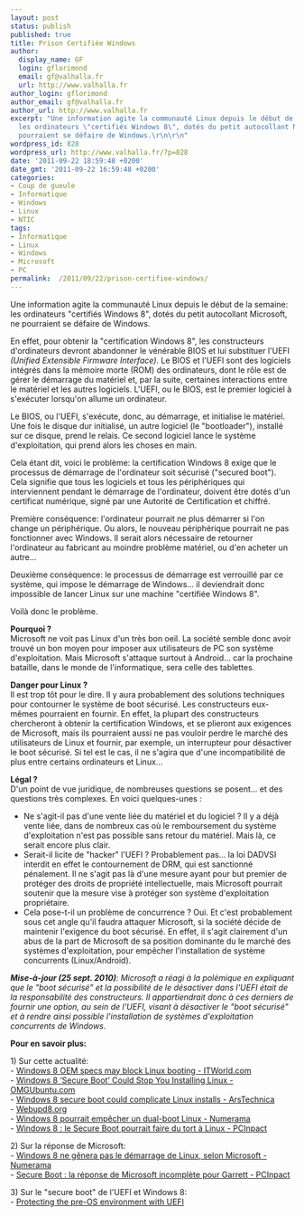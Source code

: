 ```yaml
---
layout: post
status: publish
published: true
title: Prison Certifiée Windows
author:
  display_name: GF
  login: gflorimond
  email: gf@valhalla.fr
  url: http://www.valhalla.fr
author_login: gflorimond
author_email: gf@valhalla.fr
author_url: http://www.valhalla.fr
excerpt: "Une information agite la communauté Linux depuis le début de la semaine:
  les ordinateurs \"certifiés Windows 8\", dotés du petit autocollant Microsoft, ne
  pourraient se défaire de Windows.\r\n\r\n"
wordpress_id: 828
wordpress_url: http://www.valhalla.fr/?p=828
date: '2011-09-22 18:59:48 +0200'
date_gmt: '2011-09-22 16:59:48 +0200'
categories:
- Coup de gueule
- Informatique
- Windows
- Linux
- NTIC
tags:
- Informatique
- Linux
- Windows
- Microsoft
- PC
permalink:  /2011/09/22/prison-certifiee-windows/
---
```

<p>Une information agite la communauté Linux depuis le début de la semaine: les ordinateurs "certifiés Windows 8", dotés du petit autocollant Microsoft, ne pourraient se défaire de Windows.</p>
<p><a id="more"></a><a id="more-828"></a></p>
<p>En effet, pour obtenir la "certification Windows 8", les constructeurs d'ordinateurs devront abandonner le vénérable BIOS et lui substituer l'UEFI <i>(Unified Extensible Firmware Interface)</i>. Le BIOS et l'UEFI sont des logiciels intégrés dans la mémoire morte (ROM) des ordinateurs, dont le rôle est de gérer le démarrage du matériel et, par la suite, certaines interactions entre le matériel et les autres logiciels. L'UEFI, ou le BIOS, est le premier logiciel à s'exécuter lorsqu'on allume un ordinateur.</p>
<p>Le BIOS, ou l'UEFI, s'exécute, donc, au démarrage, et initialise le matériel. Une fois le disque dur initialisé, un autre logiciel (le "bootloader"), installé sur ce disque, prend le relais. Ce second logiciel lance le système d'exploitation, qui prend alors les choses en main.</p>
<p>Cela étant dit, voici le problème: la certification Windows 8 exige que le processus de démarrage de l'ordinateur soit sécurisé ("secured boot"). Cela signifie que tous les logiciels et tous les périphériques qui interviennent pendant le démarrage de l'ordinateur, doivent être dotés d'un certificat numérique, signé par une Autorité de Certification et chiffré.</p>
<p>Première conséquence: l'ordinateur pourrait ne plus démarrer si l'on change un périphérique. Ou alors, le nouveau périphérique pourrait ne pas fonctionner avec Windows. Il serait alors nécessaire de retourner l'ordinateur au fabricant au moindre problème matériel, ou d'en acheter un autre...</p>
<p>Deuxième conséquence: le processus de démarrage est verrouillé par ce système, qui impose le démarrage de Windows... il deviendrait donc impossible de lancer Linux sur une machine "certifiée Windows 8".</p>
<p>Voilà donc le problème.</p>
<p><b>Pourquoi ?</b><br />
Microsoft ne voit pas Linux d'un très bon oeil. La société semble donc avoir trouvé un bon moyen pour imposer aux utilisateurs de PC son système d'exploitation. Mais Microsoft s'attaque surtout à Android... car la prochaine bataille, dans le monde de l'informatique, sera celle des tablettes.</p>
<p><b>Danger pour Linux ?</b><br />
Il est trop tôt pour le dire. Il y aura probablement des solutions techniques pour contourner le système de boot sécurisé. Les constructeurs eux-mêmes pourraient en fournir. En effet, la plupart des constructeurs chercheront à obtenir la certification Windows, et se plieront aux exigences de Microsoft, mais ils pourraient aussi ne pas vouloir perdre le marché des utilisateurs de Linux et fournir, par exemple, un interrupteur pour désactiver le boot sécurisé. Si tel est le cas, il ne s'agira que d'une incompatibilité de plus entre certains ordinateurs et Linux...</p>
<p><b>Légal ?</b><br />
D'un point de vue juridique, de nombreuses questions se posent... et des questions très complexes. En voici quelques-unes :</p>
<ul>
<li>Ne s'agit-il pas d'une vente liée du matériel et du logiciel ? Il y a déjà vente liée, dans de nombreux cas où le remboursement du système d'exploitation n'est pas possible sans retour du matériel. Mais là, ce serait encore plus clair.</li>
<li>Serait-il licite de "hacker" l'UEFI ? Probablement pas... la loi DADVSI interdit en effet le contournement de DRM, qui est sanctionné pénalement. Il ne s'agit pas là d'une mesure ayant pour but premier de protéger des droits de propriété intellectuelle, mais Microsoft pourrait soutenir que la mesure vise à protéger son système d'exploitation propriétaire.</li>
<li>Cela pose-t-il un problème de concurrence ? Oui. Et c'est probablement sous cet angle qu'il faudra attaquer Microsoft, si la société décide de maintenir l'exigence du boot sécurisé. En effet, il s'agit clairement d'un abus de la part de Microsoft de sa position dominante du le marché des systèmes d'exploitation, pour empêcher l'installation de système concurrents (Linux/Android).</li>
</ul>
<p><i><b>Mise-à-jour (25 sept. 2010)</b>: Microsoft a réagi à la polémique en expliquant que le "boot sécurisé" et la possibilité de le désactiver dans l'UEFI était de la responsabilité des constructeurs. Il appartiendrait donc à ces derniers de fournir une option, au sein de l'UEFI, visant à désactiver le "boot sécurisé" et à rendre ainsi possible l'installation de systèmes d'exploitation concurrents de Windows.</i></p>
<p><b>Pour en savoir plus:</b></p>
<p>1) Sur cette actualité:<br />
- <a href="http://www.itworld.com/it-managementstrategy/205255/windows-8-oem-specs-may-block-linux-booting" title="Windows 8 OEM specs may block Linux booting - ITWorld.com">Windows 8 OEM specs may block Linux booting - ITWorld.com</a><br />
- <a href="http://www.omgubuntu.co.uk/2011/09/windows-8-secure-boot-prevent-linux-installation/" title="Windows 8 ‘Secure Boot’ Could Stop You Installing Linux">Windows 8 ‘Secure Boot’ Could Stop You Installing Linux - OMGUbuntu.com</a><br />
- <a href="http://arstechnica.com/business/news/2011/09/windows-8-secure-boot-will-complicate-linux-installs.ars">Windows 8 secure boot could complicate Linux installs - ArsTechnica</a><br />
- <a href="http://www.webupd8.org/2011/09/windows-8-certified-computers-may-not.html" title="Windows 8 Certified Computers May Not Be Able To Boot Linux">Webupd8.org</a><br />
- <a href="http://www.numerama.com/magazine/19907-windows-8-pourrait-empecher-un-dual-boot-linux.html">Windows 8 pourrait empêcher un dual-boot Linux - Numerama</a><br />
- <a href="http://www.pcinpact.com/actu/news/65920-windows-8-secure-boot-oem-linux.htm">Windows 8 : le Secure Boot pourrait faire du tort à Linux - PCInpact</a></p>
<p>2) Sur la réponse de Microsoft:<br />
- <a href="http://www.numerama.com/magazine/19927-windows-8-ne-genera-pas-le-demarrage-de-linux-selon-microsoft.html">Windows 8 ne gênera pas le démarrage de Linux, selon Microsoft - Numerama</a><br />
- <a href="http://www.pcinpact.com/actu/news/65961-windows-8-secure-boot-matthew-garrett-replique-inquietudes.htm">Secure Boot : la réponse de Microsoft incomplète pour Garrett - PCInpact</a></p>
<p>3) Sur le "secure boot" de l'UEFI et Windows 8:<br />
- <a href="http://blogs.msdn.com/b/b8/archive/2011/09/22/protecting-the-pre-os-environment-with-uefi.aspx">Protecting the pre-OS environment with UEFI</a></p>
